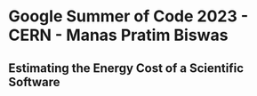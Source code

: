 # Google Summer of Code 2023 - CERN - Manas Pratim Biswas

## Estimating the Energy Cost of a Scientific Software


